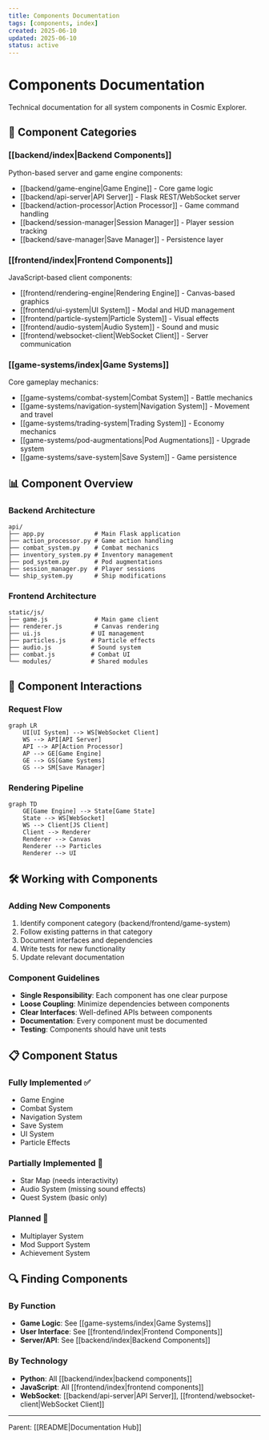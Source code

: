 ```yaml
---
title: Components Documentation
tags: [components, index]
created: 2025-06-10
updated: 2025-06-10
status: active
---
```


# Components Documentation

Technical documentation for all system components in Cosmic Explorer.

## 🔧 Component Categories

### [[backend/index|Backend Components]]
Python-based server and game engine components:
- [[backend/game-engine|Game Engine]] - Core game logic
- [[backend/api-server|API Server]] - Flask REST/WebSocket server
- [[backend/action-processor|Action Processor]] - Game command handling
- [[backend/session-manager|Session Manager]] - Player session tracking
- [[backend/save-manager|Save Manager]] - Persistence layer

### [[frontend/index|Frontend Components]]
JavaScript-based client components:
- [[frontend/rendering-engine|Rendering Engine]] - Canvas-based graphics
- [[frontend/ui-system|UI System]] - Modal and HUD management
- [[frontend/particle-system|Particle System]] - Visual effects
- [[frontend/audio-system|Audio System]] - Sound and music
- [[frontend/websocket-client|WebSocket Client]] - Server communication

### [[game-systems/index|Game Systems]]
Core gameplay mechanics:
- [[game-systems/combat-system|Combat System]] - Battle mechanics
- [[game-systems/navigation-system|Navigation System]] - Movement and travel
- [[game-systems/trading-system|Trading System]] - Economy mechanics
- [[game-systems/pod-augmentations|Pod Augmentations]] - Upgrade system
- [[game-systems/save-system|Save System]] - Game persistence

## 📊 Component Overview

### Backend Architecture
```
api/
├── app.py              # Main Flask application
├── action_processor.py # Game action handling
├── combat_system.py    # Combat mechanics
├── inventory_system.py # Inventory management
├── pod_system.py       # Pod augmentations
├── session_manager.py  # Player sessions
└── ship_system.py      # Ship modifications
```

### Frontend Architecture
```
static/js/
├── game.js             # Main game client
├── renderer.js         # Canvas rendering
├── ui.js              # UI management
├── particles.js       # Particle effects
├── audio.js           # Sound system
├── combat.js          # Combat UI
└── modules/           # Shared modules
```

## 🔗 Component Interactions

### Request Flow
```mermaid
graph LR
    UI[UI System] --> WS[WebSocket Client]
    WS --> API[API Server]
    API --> AP[Action Processor]
    AP --> GE[Game Engine]
    GE --> GS[Game Systems]
    GS --> SM[Save Manager]
```

### Rendering Pipeline
```mermaid
graph TD
    GE[Game Engine] --> State[Game State]
    State --> WS[WebSocket]
    WS --> Client[JS Client]
    Client --> Renderer
    Renderer --> Canvas
    Renderer --> Particles
    Renderer --> UI
```

## 🛠️ Working with Components

### Adding New Components
1. Identify component category (backend/frontend/game-system)
2. Follow existing patterns in that category
3. Document interfaces and dependencies
4. Write tests for new functionality
5. Update relevant documentation

### Component Guidelines
- **Single Responsibility**: Each component has one clear purpose
- **Loose Coupling**: Minimize dependencies between components
- **Clear Interfaces**: Well-defined APIs between components
- **Documentation**: Every component must be documented
- **Testing**: Components should have unit tests

## 📋 Component Status

### Fully Implemented ✅
- Game Engine
- Combat System
- Navigation System
- Save System
- UI System
- Particle Effects

### Partially Implemented 🚧
- Star Map (needs interactivity)
- Audio System (missing sound effects)
- Quest System (basic only)

### Planned 📅
- Multiplayer System
- Mod Support System
- Achievement System

## 🔍 Finding Components

### By Function
- **Game Logic**: See [[game-systems/index|Game Systems]]
- **User Interface**: See [[frontend/index|Frontend Components]]
- **Server/API**: See [[backend/index|Backend Components]]

### By Technology
- **Python**: All [[backend/index|backend components]]
- **JavaScript**: All [[frontend/index|frontend components]]
- **WebSocket**: [[backend/api-server|API Server]], [[frontend/websocket-client|WebSocket Client]]

---

Parent: [[README|Documentation Hub]]
